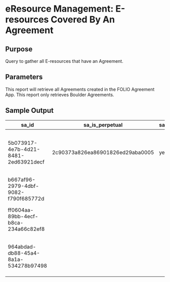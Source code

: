 # eResource Management: E-resources Covered By An Agreement 

## Purpose
Query to gather all E-resources that have an Agreement.
## Parameters
This report will retrieve all Agreements created in the FOLIO Agreement App. This report only retrieves Boulder Agreements. 
## Sample Output
| sa_id                                | sa_is_perpetual                  | sa_is_perpetual_value | sa_is_perpetual_label | sa_name                                             | sa_agreement_status              | sa_agreement_status_value | sa_agreement_status_label | sa_description                                                  | sa_license_note                                                          | sa_reason_for_closure            | sa_reason_for_closure_value | sa_reason_for_closure_label | sa_custom_properties_id |
|--------------------------------------|----------------------------------|-----------------------|-----------------------|-----------------------------------------------------|----------------------------------|---------------------------|---------------------------|-----------------------------------------------------------------|--------------------------------------------------------------------------|----------------------------------|-----------------------------|-----------------------------|-------------------------|
| 5b073917-4e7b-4d21-8481-2ed63921decf | 2c90373a826ea86901826ed29aba0005 | yes                   | Yes                   | U-American Speech, Language and Hearing Association | d7c65f6e7da8d3b85de85acd23f9e73f | closed                    | Closed                    | Perpetual access for subscribed years of three canceled titles. | No license in Sierra.                                                    | 2c90373a826ea86901826ed29b51000f | cancelled                   | Cancelled                   | 697                     |
| b667af96-2979-4dbf-9082-f790f685772d |                                  |                       |                       | U-Commerce Clearing House                           | d7c65f6e7da8d3b85de85acd23f9e73f | closed                    | Closed                    |                                                                 | l10001761                                                                | 2c90373a826ea86901826ed29b51000f | cancelled                   | Cancelled                   | 727                     |
| ff0604aa-89bb-4ecf-b8ca-234a66c82ef8 |                                  |                       |                       | U-zbMATH                                            | d7c65f6e7da8d3b85de85acd23f9e73f | closed                    | Closed                    |                                                                 | l10003964      Order Info: Cancelled after 2013, but parts still working | 2c90373a826ea86901826ed29b51000f | cancelled                   | Cancelled                   | 26                      |
| 964abdad-db88-45a4-8a1a-534278b97498 |                                  |                       |                       | U-Infobase Learning (World News Digest)             | d7c65f6e7da8d3b85de85acd23f9e73f | closed                    | Closed                    |                                                                 | l10003976                                                                | 2c90373a826ea86901826ed29b51000f | cancelled                   | Cancelled                   | 1137                    |
